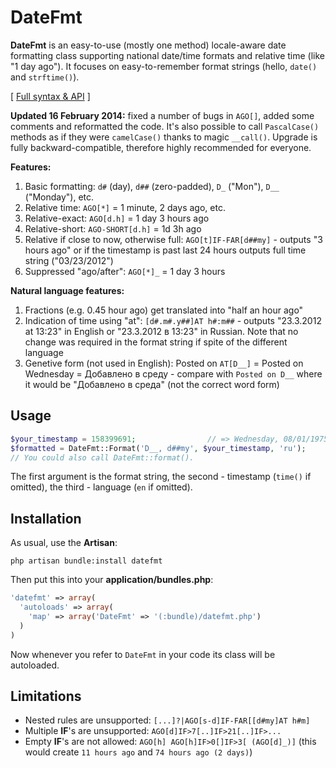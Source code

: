 # DateFmt

**DateFmt** is an easy-to-use (mostly one method) locale-aware date formatting class supporting national date/time formats and relative time (like "1 day ago"). It focuses on easy-to-remember format strings (hello, `date()` and `strftime()`).

[ [Full syntax & API](http://proger.i-forge.net/DateFmt/cWq) ]

**Updated 16 February 2014:** fixed a number of bugs in `AGO[]`, added some comments and reformatted the code. It's also possible to call `PascalCase()` methods as if they were `camelCase()` thanks to magic `__call()`. Upgrade is fully backward-compatible, therefore highly recommended for everyone.

**Features:**

1. Basic formatting: `d#` (day), `d##` (zero-padded), `D_` ("Mon"), `D__` ("Monday"), etc.
1. Relative time: `AGO[*]` = 1 minute, 2 days ago, etc.
1. Relative-exact: `AGO[d.h]` = 1 day 3 hours ago
1. Relative-short: `AGO-SHORT[d.h]` = 1d 3h ago
1. Relative if close to now, otherwise full: `AGO[t]IF-FAR[d##my]` - outputs "3 hours ago" or if the timestamp is past last 24 hours outputs full time string ("03/23/2012")
1. Suppressed "ago/after": `AGO[*]_` = 1 day 3 hours

**Natural language features:**

1. Fractions (e.g. 0.45 hour ago) get translated into "half an hour ago"
1. Indication of time using "at": `[d#.m#.y##]AT h#:m##` - outputs "23.3.2012 at 13:23" in English or "23.3.2012 в 13:23" in Russian. Note that no change was required in the format string if spite of the different language
1. Genetive form (not used in English): Posted on `AT[D__]` = Posted on Wednesday = Добавлено в среду - compare with `Posted on D__` where it would be "Добавлено в среда" (not the correct word form)

## Usage
```PHP
$your_timestamp = 158399691;                // => Wednesday, 08/01/1975
$formatted = DateFmt::Format('D__, d##my', $your_timestamp, 'ru');
// You could also call DateFmt::format().
```

The first argument is the format string, the second - timestamp (`time()` if omitted), the third - language (`en` if omitted).

## Installation
As usual, use the **Artisan**:

```
php artisan bundle:install datefmt
```

Then put this into your **application/bundles.php**:

```PHP
'datefmt' => array(
  'autoloads' => array(
    'map' => array('DateFmt' => '(:bundle)/datefmt.php')
  )
)
```

Now whenever you refer to `DateFmt` in your code its class will be autoloaded.

## Limitations

* Nested rules are unsupported: `[...]?|AGO[s-d]IF-FAR[[d#my]AT h#m]`
* Multiple **IF**'s are unsupported: `AGO[d]IF>7[..]IF>21[..]IF>...`
* Empty **IF**'s are not allowed: `AGO[h] AGO[h]IF>0[]IF>3[ (AGO[d]_)]` (this would create `11 hours ago` and `74 hours ago (2 days)`)
